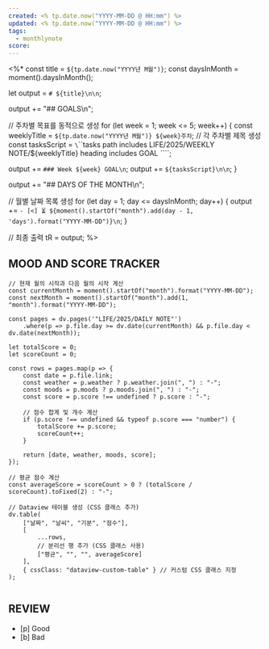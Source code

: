 ```yaml
---
created: <% tp.date.now("YYYY-MM-DD @ HH:mm") %>
updated: <% tp.date.now("YYYY-MM-DD @ HH:mm") %>
tags:
  - monthlynote
score:
---
```

<%*
const title = `${tp.date.now("YYYY년 M월")}`;
const daysInMonth = moment().daysInMonth();

let output = `# ${title}\n\n`;

output += "## GOALS\n";

// 주차별 목표를 동적으로 생성
for (let week = 1; week <= 5; week++) {
  const weeklyTitle = `${tp.date.now("YYYY년 M월")} ${week}주차`; // 각 주차별 제목 생성
  const tasksScript = `\`\`\`tasks
path includes LIFE/2025/WEEKLY NOTE/${weeklyTitle}
heading includes GOAL
\`\`\``;
  
  output += `### Week ${week} GOAL\n`;
  output += `${tasksScript}\n\n`;
}

output += "## DAYS OF THE MONTH\n";

// 월별 날짜 목록 생성
for (let day = 1; day <= daysInMonth; day++) {
  output += `- [<] ⏳ ${moment().startOf("month").add(day - 1, 'days').format("YYYY-MM-DD")}\n`;
}

// 최종 출력
tR = output;
%>



## MOOD AND SCORE TRACKER
```dataviewjs
// 현재 월의 시작과 다음 월의 시작 계산
const currentMonth = moment().startOf("month").format("YYYY-MM-DD");
const nextMonth = moment().startOf("month").add(1, "month").format("YYYY-MM-DD");

const pages = dv.pages('"LIFE/2025/DAILY NOTE"')
    .where(p => p.file.day >= dv.date(currentMonth) && p.file.day < dv.date(nextMonth));

let totalScore = 0;
let scoreCount = 0;

const rows = pages.map(p => {
    const date = p.file.link;
    const weather = p.weather ? p.weather.join(", ") : "-";
    const moods = p.moods ? p.moods.join(", ") : "-";
    const score = p.score !== undefined ? p.score : "-";

    // 점수 합계 및 개수 계산
    if (p.score !== undefined && typeof p.score === "number") {
        totalScore += p.score;
        scoreCount++;
    }

    return [date, weather, moods, score];
});

// 평균 점수 계산
const averageScore = scoreCount > 0 ? (totalScore / scoreCount).toFixed(2) : "-";

// Dataview 테이블 생성 (CSS 클래스 추가)
dv.table(
    ["날짜", "날씨", "기분", "점수"],
    [
        ...rows,
        // 분리선 행 추가 (CSS 클래스 사용)
        ["평균", "", "", averageScore]
    ],
    { cssClass: "dataview-custom-table" } // 커스텀 CSS 클래스 지정
);


```

## REVIEW
- [p] Good
- [b] Bad